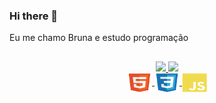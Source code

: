 ### Hi there 👋
Eu me chamo Bruna e estudo programação

##

<div align="center">
  <a href="https://github.com/bruheduh">
  <img height="150em" src="https://github-readme-stats.vercel.app/api?username=bruheduh&show_icons=true&theme=dracula&include_all_commits=true&count_private=true"/>
  <img height="150em" src="https://github-readme-stats.vercel.app/api/top-langs/?username=bruheduh&layout=compact&langs_count=7&theme=dracula"/>
</div>

  <div align="center" valign="top">
  <img align="center" alt="HTML" height="30" width="40" src="https://raw.githubusercontent.com/devicons/devicon/master/icons/html5/html5-original.svg">
  <img align="center" alt="CSS" height="30" width="40" src="https://raw.githubusercontent.com/devicons/devicon/master/icons/css3/css3-original.svg">
  <img align="center" alt="Js" height="30" width="40" src="https://raw.githubusercontent.com/devicons/devicon/master/icons/javascript/javascript-plain.svg">
</div>
